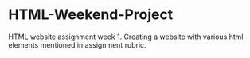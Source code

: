 # HTML-Weekend-Project
HTML website assignment week 1. Creating a website with various html elements mentioned in assignment rubric. 
